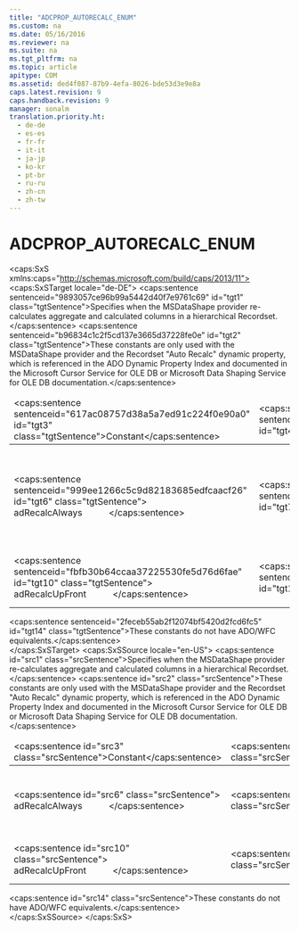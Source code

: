 ```yaml
---
title: "ADCPROP_AUTORECALC_ENUM"
ms.custom: na
ms.date: 05/16/2016
ms.reviewer: na
ms.suite: na
ms.tgt_pltfrm: na
ms.topic: article
apitype: COM
ms.assetid: ded4f087-87b9-4efa-8026-bde53d3e9e8a
caps.latest.revision: 9
caps.handback.revision: 9
manager: sonalm
translation.priority.ht: 
  - de-de
  - es-es
  - fr-fr
  - it-it
  - ja-jp
  - ko-kr
  - pt-br
  - ru-ru
  - zh-cn
  - zh-tw
---
```

# ADCPROP_AUTORECALC_ENUM
<?xml version="1.0" encoding="utf-8"?>
<caps:SxS xmlns:caps="http://schemas.microsoft.com/build/caps/2013/11">
  <caps:SxSTarget locale="de-DE">
    <developerReferenceWithoutSyntaxDocument xsi:schemaLocation="http://ddue.schemas.microsoft.com/authoring/2003/5 http://dduestorage.blob.core.windows.net/ddueschema/developer.xsd" xmlns="http://ddue.schemas.microsoft.com/authoring/2003/5" xmlns:xlink="http://www.w3.org/1999/xlink" xmlns:xsi="http://www.w3.org/2001/XMLSchema-instance">
      <introduction>
        <para>
          <caps:sentence sentenceid="9893057ce96b99a5442d40f7e9761c69" id="tgt1" class="tgtSentence">Specifies when the <legacyLink xlink:href="523009ce-e01b-4e2d-a7df-816d7688aff0">MSDataShape</legacyLink> provider re-calculates aggregate and calculated columns in a hierarchical Recordset.</caps:sentence>
        </para>
        <para>
          <caps:sentence sentenceid="b96834c1c2f5cd137e3665d37228fe0e" id="tgt2" class="tgtSentence">These constants are only used with the <legacyBold>MSDataShape</legacyBold> provider and the <legacyBold>Recordset</legacyBold> "<legacyBold>Auto Recalc</legacyBold>" dynamic property, which is referenced in the <legacyLink xlink:href="80d389dd-46ef-459f-b0d4-6f712fc4f32d">ADO Dynamic Property Index</legacyLink> and documented in the <legacyLink xlink:href="420d0989-7cfb-4c66-a7b5-f4199d13165d">Microsoft Cursor Service for OLE DB</legacyLink> or <legacyLink xlink:href="523009ce-e01b-4e2d-a7df-816d7688aff0">Microsoft Data Shaping Service for OLE DB</legacyLink> documentation.</caps:sentence>
        </para>
        <table>
          <thead>
            <tr>
              <TD>
                <para>
                  <caps:sentence sentenceid="617ac08757d38a5a7ed91c224f0e90a0" id="tgt3" class="tgtSentence">Constant</caps:sentence>
                </para>
              </TD>
              <TD>
                <para>
                  <caps:sentence sentenceid="2063c1608d6e0baf80249c42e2be5804" id="tgt4" class="tgtSentence">Value</caps:sentence>
                </para>
              </TD>
              <TD>
                <para>
                  <caps:sentence sentenceid="67daf92c833c41c95db874e18fcb2786" id="tgt5" class="tgtSentence">Description</caps:sentence>
                </para>
              </TD>
            </tr>
          </thead>
          <tbody>
            <tr>
              <TD>
                <para>
                  <caps:sentence sentenceid="999ee1266c5c9d82183685edfcaacf26" id="tgt6" class="tgtSentence">
                    <legacyBold>adRecalcAlways</legacyBold>           </caps:sentence>
                </para>
              </TD>
              <TD>
                <para>
                  <caps:sentence sentenceid="c4ca4238a0b923820dcc509a6f75849b" id="tgt7" class="tgtSentence">1</caps:sentence>
                </para>
              </TD>
              <TD>
                <para>
                  <caps:sentence sentenceid="f2519f5b2ce0ab7912c13b0af6ebf9f2" id="tgt8" class="tgtSentence">Default.</caps:sentence>
                  <caps:sentence sentenceid="e8b703dfc79f25667c771a9076e4fbe1" id="tgt9" class="tgtSentence"> Recalculates whenever the <legacyBold>MSDataShape</legacyBold> provider determines values that the calculated columns depend upon have changed.</caps:sentence>
                </para>
              </TD>
            </tr>
            <tr>
              <TD>
                <para>
                  <caps:sentence sentenceid="fbfb30b64ccaa37225530fe5d76d6fae" id="tgt10" class="tgtSentence">
                    <legacyBold>adRecalcUpFront</legacyBold>           </caps:sentence>
                </para>
              </TD>
              <TD>
                <para>
                  <caps:sentence sentenceid="cfcd208495d565ef66e7dff9f98764da" id="tgt11" class="tgtSentence">0</caps:sentence>
                </para>
              </TD>
              <TD>
                <para>
                  <caps:sentence sentenceid="700ec7addc645fc7048d8d78e8da0ff9" id="tgt12" class="tgtSentence">Calculates only when initially building the hierarchical <legacyBold>Recordset</legacyBold>.</caps:sentence>
                </para>
              </TD>
            </tr>
          </tbody>
        </table>
      </introduction>
      <section>
        <title>
          <caps:sentence sentenceid="a6dc3038423486f2c8833a3eba25ddab" id="tgt13" class="tgtSentence">ADO/WFC Equivalent</caps:sentence>
        </title>
        <content>
          <para>
            <caps:sentence sentenceid="2feceb55ab2f12074bf5420d2fcd6fc5" id="tgt14" class="tgtSentence">These constants do not have ADO/WFC equivalents.</caps:sentence>
          </para>
        </content>
      </section>
      <relatedTopics></relatedTopics>
    </developerReferenceWithoutSyntaxDocument>
  </caps:SxSTarget>
  <caps:SxSSource locale="en-US">
    <developerReferenceWithoutSyntaxDocument xsi:schemaLocation="http://ddue.schemas.microsoft.com/authoring/2003/5 http://dduestorage.blob.core.windows.net/ddueschema/developer.xsd" xmlns="http://ddue.schemas.microsoft.com/authoring/2003/5" xmlns:xlink="http://www.w3.org/1999/xlink" xmlns:xsi="http://www.w3.org/2001/XMLSchema-instance">
      <introduction>
        <para>
          <caps:sentence id="src1" class="srcSentence">Specifies when the <legacyLink xlink:href="523009ce-e01b-4e2d-a7df-816d7688aff0">MSDataShape</legacyLink> provider re-calculates aggregate and calculated columns in a hierarchical Recordset.</caps:sentence>
        </para>
        <para>
          <caps:sentence id="src2" class="srcSentence">These constants are only used with the <legacyBold>MSDataShape</legacyBold> provider and the <legacyBold>Recordset</legacyBold> "<legacyBold>Auto Recalc</legacyBold>" dynamic property, which is referenced in the <legacyLink xlink:href="80d389dd-46ef-459f-b0d4-6f712fc4f32d">ADO Dynamic Property Index</legacyLink> and documented in the <legacyLink xlink:href="420d0989-7cfb-4c66-a7b5-f4199d13165d">Microsoft Cursor Service for OLE DB</legacyLink> or <legacyLink xlink:href="523009ce-e01b-4e2d-a7df-816d7688aff0">Microsoft Data Shaping Service for OLE DB</legacyLink> documentation.</caps:sentence>
        </para>
        <table>
          <thead>
            <tr>
              <TD>
                <para>
                  <caps:sentence id="src3" class="srcSentence">Constant</caps:sentence>
                </para>
              </TD>
              <TD>
                <para>
                  <caps:sentence id="src4" class="srcSentence">Value</caps:sentence>
                </para>
              </TD>
              <TD>
                <para>
                  <caps:sentence id="src5" class="srcSentence">Description</caps:sentence>
                </para>
              </TD>
            </tr>
          </thead>
          <tbody>
            <tr>
              <TD>
                <para>
                  <caps:sentence id="src6" class="srcSentence">
                    <legacyBold>adRecalcAlways</legacyBold>           </caps:sentence>
                </para>
              </TD>
              <TD>
                <para>
                  <caps:sentence id="src7" class="srcSentence">1</caps:sentence>
                </para>
              </TD>
              <TD>
                <para>
                  <caps:sentence id="src8" class="srcSentence">Default.</caps:sentence>
                  <caps:sentence id="src9" class="srcSentence"> Recalculates whenever the <legacyBold>MSDataShape</legacyBold> provider determines values that the calculated columns depend upon have changed.</caps:sentence>
                </para>
              </TD>
            </tr>
            <tr>
              <TD>
                <para>
                  <caps:sentence id="src10" class="srcSentence">
                    <legacyBold>adRecalcUpFront</legacyBold>           </caps:sentence>
                </para>
              </TD>
              <TD>
                <para>
                  <caps:sentence id="src11" class="srcSentence">0</caps:sentence>
                </para>
              </TD>
              <TD>
                <para>
                  <caps:sentence id="src12" class="srcSentence">Calculates only when initially building the hierarchical <legacyBold>Recordset</legacyBold>.</caps:sentence>
                </para>
              </TD>
            </tr>
          </tbody>
        </table>
      </introduction>
      <section>
        <title>
          <caps:sentence id="src13" class="srcSentence">ADO/WFC Equivalent</caps:sentence>
        </title>
        <content>
          <para>
            <caps:sentence id="src14" class="srcSentence">These constants do not have ADO/WFC equivalents.</caps:sentence>
          </para>
        </content>
      </section>
      <relatedTopics></relatedTopics>
    </developerReferenceWithoutSyntaxDocument>
  </caps:SxSSource>
</caps:SxS>
